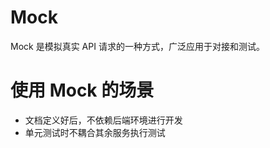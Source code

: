 # Mock

Mock 是模拟真实 API 请求的一种方式，广泛应用于对接和测试。

# 使用 Mock 的场景

- 文档定义好后，不依赖后端环境进行开发
- 单元测试时不耦合其余服务执行测试

<!-- # 使用 Mock 进行对接 -->

